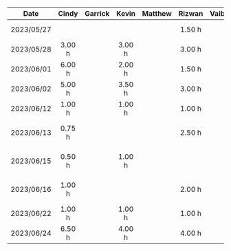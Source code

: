 |    Date    | Cindy  | Garrick | Kevin  | Matthew | Rizwan | Vaibhav |           Task            |
| :--------: | :----: | :-----: | :----: | :-----: | :----: | :------ | :-----------------------: |
| 2023/05/27 |        |         |        |         | 1.50 h |         |    Brainstorming Ideas    |
| 2023/05/28 | 3.00 h |         | 3.00 h |         | 3.00 h |         |     Demo Presentation     |
| 2023/06/01 | 6.00 h |         | 2.00 h |         | 1.50 h |         |   D1: Project Proposal    |
| 2023/06/02 | 5.00 h |         | 3.50 h |         | 3.00 h |         |   D1: Project Proposal    |
| 2023/06/12 | 1.00 h |         | 1.00 h |         | 1.00 h |         |   Architectural Diagram   |
| 2023/06/13 | 0.75 h |         |        |         | 2.50 h |         | D2: Buddy Team Evaluation |
| 2023/06/15 | 0.50 h |         | 1.00 h |         |        |         | D2: Buddy Team Evaluation |
| 2023/06/16 | 1.00 h |         |        |         | 2.00 h |         | D2: Buddy Team Evaluation |
| 2023/06/22 | 1.00 h |         | 1.00 h |         | 1.00 h |         | D3: Prototype Demo (Plan) |
| 2023/06/24 | 6.50 h |         | 4.00 h |         | 4.00 h |         |    D3: Prototype Demo     |
